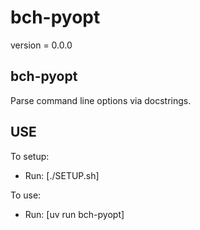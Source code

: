 # bch-pyopt

version = 0.0.0

## bch-pyopt

Parse command line options via docstrings.

## USE

To setup:
- Run: [./SETUP.sh]

To use:
- Run: [uv run bch-pyopt]
